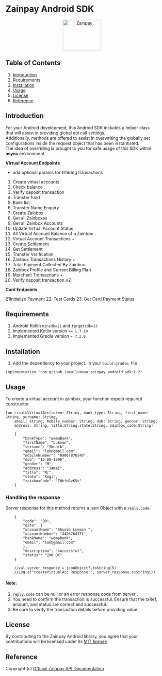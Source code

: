 # Zainpay Android SDK

<p align="center">  
   <img title="Zainpay" height="100" src="https://github.com/shahidsani/zainpay-flutter-sdk/blob/main/zainpay.png" width="50%"/>
</p>  

## Table of Contents
1. [Introduction](#introduction)
2. [Requirements](#requirements)
3. [Installation](#installation)
4. [Usage](#usage)
5. [License](#License)
6. [Reference](#Reference)

## Introduction
For your Android development, this Android SDK includes a helper class that will assist in providing global api call settings. <br/>
Additionally, methods are offered to assist in overwriting the globally set configurations inside the request object that has been instantiated.<br/>
The idea of overriding is brought to you for safe usage of this SDK within **async** environment.

**Virtual Account Endpoints**
+ add optional params for filtering transactions
1. Create virtual accounts
2. Check balance
3. Verify deposit transaction
4. Transfer fund
5. Bank list
6. Transfer Name Enquiry
7. Create Zainbox
8. Get all Zainboxes
9. Get all Zainbox Accounts
10. Update Virtual Account Status
11. All Virtual Account Balance of a Zainbox
12. Virtual Account Transactions +
13. Create Settlement 
14. Get Settlement 
15. Transfer Verification 
16. Zainbox Transactions History + 
17. Total Payment Collected By Zainbox
18. Zainbox Profile and Current Billing Plan
19. Merchant Transactions + 
20. Verify deposit transaction_v2

**Card Endpoints**

21Initialize Payment
22. Test Cards
23. Get Card Payment Status

## Requirements

1. Android Kotlin `minsdk=21` and `targetsdk=33`
2. Implemented Kotlin version `>= 1.7.10`
3. Implemented Gradle version `= 7.3.0` 

## Installation

1. Add the dependency to your project. In your `build.gradle`, file 
```
implementation 'com.github.ismailukman:zainpay_android_sdk:1.2'
```

## Usage

To create a virtual account in zainbox, your function expect required constructor.

    fun createVirtualAcc(token: String, bank_type: String, first_name: String, surname: String,
        email: String, mobile_number: String, dob: String, gender: String,
        address: String, title:String,state:String, zainbox_code:String)

        {
            "bankType": "wemaBank",
            "firstName": "Lukman",
            "surname": "Shuaib",
            "email": "luk@gmail.com",
            "mobileNumber": "09067876540",
            "dob": "12-08-1996",
            "gender": "M",
            "address": "Jamai",
            "title": "Mr",
            "state": "Kogi",
            "zainboxCode": "THbfnDvK5o"
        }

### Handling the response

Server response for this method returns a json Object with a `reply.code`.

        {
            "code": "00",
            "data": {
            "accountName": "Shuaib Lukman ",
            "accountNumber": "4426764771",
            "bankName": "wemaBank",
            "email": "luk@gmail.com"
            },
            "description": "successful",
            "status": "200 OK"
        }

        //val server_response = jsonObject?.toString(5)
        //Log.d("createVirtualAcc Response:", server_response.toString())

#### Note:

1. `reply.code` can be null or an error response code from server .
2. You need to confirm the transaction is successful. Ensure that the txRef, amount, and status are correct and successful.
3. Be sure to verify the transaction details before providing value.

## License

By contributing to the Zainpay Android library, you agree that your contributions will be licensed under its [MIT license](/License.md)
 

## Reference
Copyright (c) [Official Zainpay API Documentation](https://zainpay.ng/developers)
